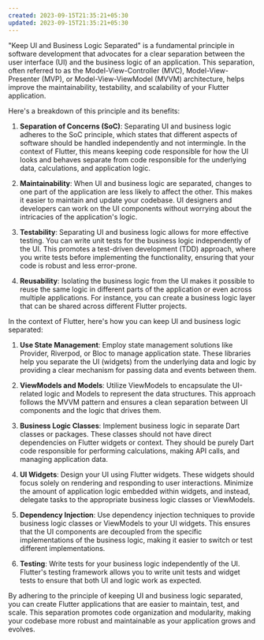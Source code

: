 ```yaml
---
created: 2023-09-15T21:35:21+05:30
updated: 2023-09-15T21:35:21+05:30
---
```

"Keep UI and Business Logic Separated" is a fundamental principle in software development that advocates for a clear separation between the user interface (UI) and the business logic of an application. This separation, often referred to as the Model-View-Controller (MVC), Model-View-Presenter (MVP), or Model-View-ViewModel (MVVM) architecture, helps improve the maintainability, testability, and scalability of your Flutter application.

Here's a breakdown of this principle and its benefits:

1. **Separation of Concerns (SoC)**: Separating UI and business logic adheres to the SoC principle, which states that different aspects of software should be handled independently and not intermingle. In the context of Flutter, this means keeping code responsible for how the UI looks and behaves separate from code responsible for the underlying data, calculations, and application logic.

2. **Maintainability**: When UI and business logic are separated, changes to one part of the application are less likely to affect the other. This makes it easier to maintain and update your codebase. UI designers and developers can work on the UI components without worrying about the intricacies of the application's logic.

3. **Testability**: Separating UI and business logic allows for more effective testing. You can write unit tests for the business logic independently of the UI. This promotes a test-driven development (TDD) approach, where you write tests before implementing the functionality, ensuring that your code is robust and less error-prone.

4. **Reusability**: Isolating the business logic from the UI makes it possible to reuse the same logic in different parts of the application or even across multiple applications. For instance, you can create a business logic layer that can be shared across different Flutter projects.

In the context of Flutter, here's how you can keep UI and business logic separated:

1. **Use State Management**: Employ state management solutions like Provider, Riverpod, or Bloc to manage application state. These libraries help you separate the UI (widgets) from the underlying data and logic by providing a clear mechanism for passing data and events between them.

2. **ViewModels and Models**: Utilize ViewModels to encapsulate the UI-related logic and Models to represent the data structures. This approach follows the MVVM pattern and ensures a clean separation between UI components and the logic that drives them.

3. **Business Logic Classes**: Implement business logic in separate Dart classes or packages. These classes should not have direct dependencies on Flutter widgets or context. They should be purely Dart code responsible for performing calculations, making API calls, and managing application data.

4. **UI Widgets**: Design your UI using Flutter widgets. These widgets should focus solely on rendering and responding to user interactions. Minimize the amount of application logic embedded within widgets, and instead, delegate tasks to the appropriate business logic classes or ViewModels.

5. **Dependency Injection**: Use dependency injection techniques to provide business logic classes or ViewModels to your UI widgets. This ensures that the UI components are decoupled from the specific implementations of the business logic, making it easier to switch or test different implementations.

6. **Testing**: Write tests for your business logic independently of the UI. Flutter's testing framework allows you to write unit tests and widget tests to ensure that both UI and logic work as expected.

By adhering to the principle of keeping UI and business logic separated, you can create Flutter applications that are easier to maintain, test, and scale. This separation promotes code organization and modularity, making your codebase more robust and maintainable as your application grows and evolves.
